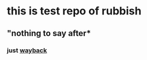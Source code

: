 # this is test repo of rubbish

## "nothing to say after*

### just [wayback](https://github.com/conny-mi-conny/first_test)
